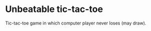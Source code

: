 Unbeatable tic-tac-toe
======================

Tic-tac-toe game in which computer player never loses (may draw).

